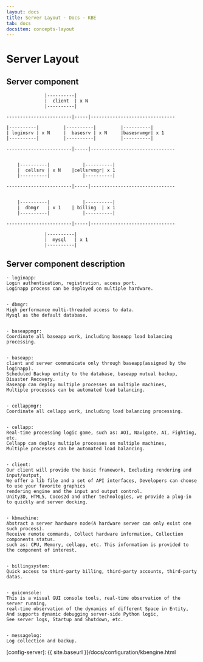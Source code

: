 ```yaml
---
layout: docs
title: Server Layout · Docs · KBE
tab: docs
docsitem: concepts-layout
---
```


Server Layout
=============


Server component
----------------------------------

			      |----------|
			      |  client  | x N
			      |----------|

	------------------------|-----|-------------------------------

	|----------|	     |----------|         |----------|
	| loginsrv | x N     |  basesrv | x N     |basesrvmgr| x 1
	|----------|         |----------|         |----------|

	------------------------|-----|-------------------------------


		|----------|            |----------|
		|  cellsrv | x N	|cellsrvmgr| x 1
		|----------|            |----------|

	------------------------|-----|-------------------------------


		|----------|            |----------|
		|  dbmgr   | x 1	| billing  | x 1
		|----------|            |----------|

	------------------------|-----|-------------------------------

			      |----------|
			      |  mysql   | x 1
			      |----------|


Server component description
----------------------------------

	· loginapp:
	Login authentication, registration, access port. 
	Loginapp process can be deployed on multiple hardware. 


	· dbmgr:
	High performance multi-threaded access to data.
	Mysql as the default database. 


	· baseappmgr:
	Coordinate all baseapp work, including baseapp load balancing processing.


	· baseapp:
	client and server communicate only through baseapp(assigned by the loginapp).
	Scheduled Backup entity to the database, baseapp mutual backup, Disaster Recovery.
	Baseapp can deploy multiple processes on multiple machines, 
	Multiple processes can be automated load balancing.


	· cellappmgr:
	Coordinate all cellapp work, including load balancing processing.


	· cellapp:
	Real-time processing logic game, such as: AOI, Navigate, AI, Fighting, etc.
	Cellapp can deploy multiple processes on multiple machines, 
	Multiple processes can be automated load balancing.


	· client:
	Our client will provide the basic framework, Excluding rendering and input/output, 
	We offer a lib file and a set of API interfaces, Developers can choose to use your favorite graphics 
	rendering engine and the input and output control.
	Unity3D, HTML5, Cocos2d and other technologies, we provide a plug-in to quickly and server docking.


	· kbmachine:
	Abstract a server hardware node(A hardware server can only exist one such process).
	Receive remote commands, Collect hardware information, Collection components status.
	such as: CPU, Memory, cellapp, etc. This information is provided to the component of interest. 


	· billingsystem: 
	Quick access to third-party billing, third-party accounts, third-party datas.


	· guiconsole: 
	This is a visual GUI console tools, real-time observation of the server running, 
	real-time observation of the dynamics of different Space in Entity, 
	And supports dynamic debugging server-side Python logic,
	See server logs, Startup and Shutdown, etc.


	· messagelog: 
	Log collection and backup.


[config-server]: {{ site.baseurl }}/docs/configuration/kbengine.html